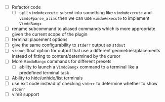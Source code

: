 - [ ] Refactor code
  - [ ] split `vimdo#execute_subcmd` into something like `vimdo#execute`
  and `vimdo#parse_alias` then we can use `vimdo#execute` to implement `VimdoBangx`
- [ ] rename subcommand to aliased commands which is more appropriate given the
  current scope of the plugin
- [ ] terminal placement options
- [ ] give the same configurability to `stderr` output as `stdout`
- [ ] `stdout` float option for output that use a different geometries/placements
  instead of fitting to content/determined by the cursor
- [ ] More `VimdoBangx` commands for different presets
  - [ ] ability to launch a `VimdoBangx` command to a terminal like a predefined
    terminal task
- [ ] Ability to hide/unhide/list terminals
- [ ] use exit code instead of checking `stderr` to determine whether to show
  `stderr`
- [ ] vim8 support
